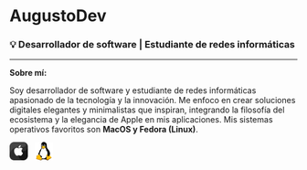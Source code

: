 # AugustoDev
### 💡 Desarrollador de software | Estudiante de redes informáticas 

<hr>

**Sobre mí:**

Soy desarrollador de software y estudiante de redes informáticas apasionado de la tecnología y la innovación. Me enfoco en crear soluciones digitales elegantes y minimalistas que inspiran, integrando la filosofía del ecosistema y la elegancia de Apple en mis aplicaciones. Mis sistemas operativos favoritos son **MacOS y Fedora (Linux)**.

<img src="apple.png" alt="OS" width="32" height="auto"> &nbsp; <img src="linux.png" alt="OS" width="32" height="auto">

<br>

